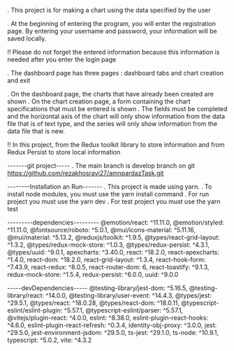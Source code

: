 . This project is for making a chart using the data specified by the user

. At the beginning of entering the program, you will enter the registration page. By entering your username and password, your information will be saved locally.

!! Please do not forget the entered information because this information is needed after you enter the login page

. The dashboard page has three pages : dashboard tabs and chart creation and exit

. On the dashboard page, the charts that have already been created are shown
. On the chart creation page, a form containing the chart specifications that must be entered is shown
. The fields must be completed and the horizontal axis of the chart will only show information from the data file that is of text type, and the series will only show information from the data file that is new.

!! In this project, from the Redux toolkit library to store information and from Redux Persist to store local information

-------git project-----
. The main branch is develop branch on git https://github.com/rezakhosravi27/amnpardazTask.git

--------Installation an Run-------
. This project is made using yarn.
. To install node modules, you must use the yarn install command
. For run project you must use the yarn dev
. For test project you must use the yarn test

---------dependencies---------
@emotion/react: ^11.11.0,
@emotion/styled: ^11.11.0,
@fontsource/roboto: ^5.0.1,
@mui/icons-material: ^5.11.16,
@mui/material: ^5.13.2,
@reduxjs/toolkit: ^1.9.5,
@types/react-grid-layout: ^1.3.2,
@types/redux-mock-store: ^1.0.3,
@types/redux-persist: ^4.3.1,
@types/uuid: ^9.0.1,
apexcharts: ^3.40.0,
react: ^18.2.0,
react-apexcharts: ^1.4.0,
react-dom: ^18.2.0,
react-grid-layout: ^1.3.4,
react-hook-form: ^7.43.9,
react-redux: ^8.0.5,
react-router-dom: 6,
react-toastify: ^9.1.3,
redux-mock-store: ^1.5.4,
redux-persist: ^6.0.0,
uuid: ^9.0.0

-----devDependencies-----
@testing-library/jest-dom: ^5.16.5,
@testing-library/react: ^14.0.0,
@testing-library/user-event: ^14.4.3,
@types/jest: ^29.5.1,
@types/react: ^18.0.28,
@types/react-dom: ^18.0.11,
@typescript-eslint/eslint-plugin: ^5.57.1,
@typescript-eslint/parser: ^5.57.1,
@vitejs/plugin-react: ^4.0.0,
eslint: ^8.38.0,
eslint-plugin-react-hooks: ^4.6.0,
eslint-plugin-react-refresh: ^0.3.4,
identity-obj-proxy: ^3.0.0,
jest: ^29.5.0,
jest-environment-jsdom: ^29.5.0,
ts-jest: ^29.1.0,
ts-node: ^10.9.1,
typescript: ^5.0.2,
vite: ^4.3.2
